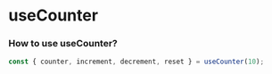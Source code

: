 # useCounter

### How to use useCounter?

```jsx
const { counter, increment, decrement, reset } = useCounter(10);
```